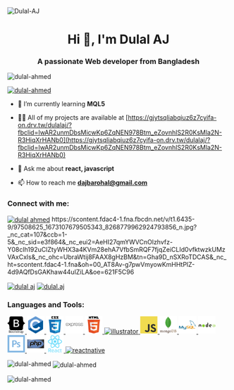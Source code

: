 
   <img src="https://unsplash.com/photos/zwd435-ewb4" alt="Dulal-AJ">
    
<h1 align="center">Hi 👋, I'm Dulal AJ</h1>
<h3 align="center">A passionate Web developer from Bangladesh</h3>

<p align="left"> <img src="https://komarev.com/ghpvc/?username=dulal-ahmed&label=Profile%20views&color=0e75b6&style=flat" alt="dulal-ahmed" /> </p>

<p align="left"> <a href="https://github.com/ryo-ma/github-profile-trophy"><img src="https://github-profile-trophy.vercel.app/?username=dulal-ahmed" alt="dulal-ahmed" /></a> </p>

- 🌱 I’m currently learning **MQL5**

- 👨‍💻 All of my projects are available at [https://gjytsqliabqiuz6z7cyifa-on.drv.tw/dulalaj/?fbclid=IwAR2unmDbsMicwKp6ZqNEN978Btm_eZovnhlS2R0KsMla2N-R3HiqXrHANb0](https://gjytsqliabqiuz6z7cyifa-on.drv.tw/dulalaj/?fbclid=IwAR2unmDbsMicwKp6ZqNEN978Btm_eZovnhlS2R0KsMla2N-R3HiqXrHANb0)

- 💬 Ask me about **react, javascript**

- 📫 How to reach me **dajbarohal@gmail.com**

<h3 align="left">Connect with me:</h3>
<p align="left">
<a href="https://codepen.io/dulal ahmed" target="blank"><img align="center" src="https://raw.githubusercontent.com/rahuldkjain/github-profile-readme-generator/master/src/images/icons/Social/codepen.svg" alt="dulal ahmed" height="30" width="40" /></a>
https://scontent.fdac4-1.fna.fbcdn.net/v/t1.6435-9/97508625_1673107679505343_8268779962924793856_n.jpg?_nc_cat=107&ccb=1-5&_nc_sid=e3f864&_nc_eui2=AeHI27qmYWVCnOlzhvfz-Y08clh192uClZtyWHX3a4KVm28ehA7VfbSmRQF7fjqZeiCLId0vfktwzkUMzVAxCxls&_nc_ohc=UbraWtij8FAAX8gHzBM&tn=Gha9D_nSXRoTDCAS&_nc_ht=scontent.fdac4-1.fna&oh=00_AT8Av-g7pwVmyowKmHHtPlZ-4d9AQfDsGAKhaw44uIZiLA&oe=621F5C96
  
  <a href="https://linkedin.com/in/dulal aj" target="blank"><img align="center" src="https://raw.githubusercontent.com/rahuldkjain/github-profile-readme-generator/master/src/images/icons/Social/linked-in-alt.svg" alt="dulal aj" height="30" width="40" /></a>
<a href="https://fb.com/dulal.aj" target="blank"><img align="center" src="https://raw.githubusercontent.com/rahuldkjain/github-profile-readme-generator/master/src/images/icons/Social/facebook.svg" alt="dulal.aj" height="30" width="40" /></a>
</p>

<h3 align="left">Languages and Tools:</h3>
<p align="left"> <a href="https://getbootstrap.com" target="_blank" rel="noreferrer"> <img src="https://raw.githubusercontent.com/devicons/devicon/master/icons/bootstrap/bootstrap-plain-wordmark.svg" alt="bootstrap" width="40" height="40"/> </a> <a href="https://www.cprogramming.com/" target="_blank" rel="noreferrer"> <img src="https://raw.githubusercontent.com/devicons/devicon/master/icons/c/c-original.svg" alt="c" width="40" height="40"/> </a> <a href="https://www.w3schools.com/css/" target="_blank" rel="noreferrer"> <img src="https://raw.githubusercontent.com/devicons/devicon/master/icons/css3/css3-original-wordmark.svg" alt="css3" width="40" height="40"/> </a> <a href="https://expressjs.com" target="_blank" rel="noreferrer"> <img src="https://raw.githubusercontent.com/devicons/devicon/master/icons/express/express-original-wordmark.svg" alt="express" width="40" height="40"/> </a> <a href="https://www.w3.org/html/" target="_blank" rel="noreferrer"> <img src="https://raw.githubusercontent.com/devicons/devicon/master/icons/html5/html5-original-wordmark.svg" alt="html5" width="40" height="40"/> </a> <a href="https://www.adobe.com/in/products/illustrator.html" target="_blank" rel="noreferrer"> <img src="https://www.vectorlogo.zone/logos/adobe_illustrator/adobe_illustrator-icon.svg" alt="illustrator" width="40" height="40"/> </a> <a href="https://developer.mozilla.org/en-US/docs/Web/JavaScript" target="_blank" rel="noreferrer"> <img src="https://raw.githubusercontent.com/devicons/devicon/master/icons/javascript/javascript-original.svg" alt="javascript" width="40" height="40"/> </a> <a href="https://www.mongodb.com/" target="_blank" rel="noreferrer"> <img src="https://raw.githubusercontent.com/devicons/devicon/master/icons/mongodb/mongodb-original-wordmark.svg" alt="mongodb" width="40" height="40"/> </a> <a href="https://www.mysql.com/" target="_blank" rel="noreferrer"> <img src="https://raw.githubusercontent.com/devicons/devicon/master/icons/mysql/mysql-original-wordmark.svg" alt="mysql" width="40" height="40"/> </a> <a href="https://nodejs.org" target="_blank" rel="noreferrer"> <img src="https://raw.githubusercontent.com/devicons/devicon/master/icons/nodejs/nodejs-original-wordmark.svg" alt="nodejs" width="40" height="40"/> </a> <a href="https://www.photoshop.com/en" target="_blank" rel="noreferrer"> <img src="https://raw.githubusercontent.com/devicons/devicon/master/icons/photoshop/photoshop-line.svg" alt="photoshop" width="40" height="40"/> </a> <a href="https://www.php.net" target="_blank" rel="noreferrer"> <img src="https://raw.githubusercontent.com/devicons/devicon/master/icons/php/php-original.svg" alt="php" width="40" height="40"/> </a> <a href="https://reactjs.org/" target="_blank" rel="noreferrer"> <img src="https://raw.githubusercontent.com/devicons/devicon/master/icons/react/react-original-wordmark.svg" alt="react" width="40" height="40"/> </a> <a href="https://reactnative.dev/" target="_blank" rel="noreferrer"> <img src="https://reactnative.dev/img/header_logo.svg" alt="reactnative" width="40" height="40"/> </a> </p>

<p><img align="left" src="https://github-readme-stats.vercel.app/api/top-langs?username=dulal-ahmed&show_icons=true&locale=en&layout=compact" alt="dulal-ahmed" /></p>

<p>&nbsp;<img align="center" src="https://github-readme-stats.vercel.app/api?username=dulal-ahmed&show_icons=true&locale=en" alt="dulal-ahmed" /></p>

<p><img align="center" src="https://github-readme-streak-stats.herokuapp.com/?user=dulal-ahmed&" alt="dulal-ahmed" /></p>
